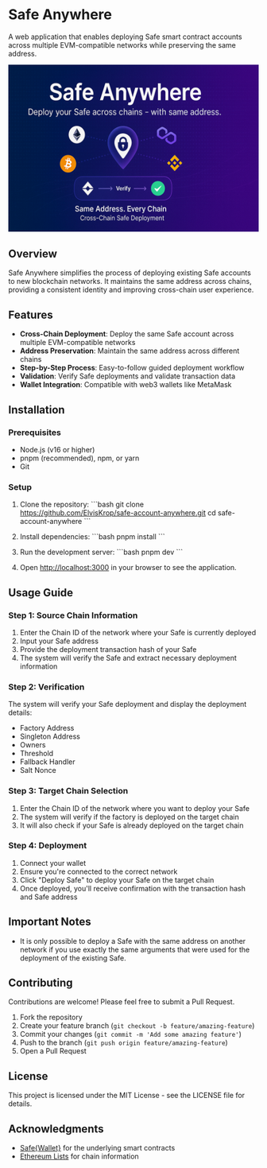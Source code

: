 # Safe Anywhere

A web application that enables deploying Safe smart contract accounts across multiple EVM-compatible networks while preserving the same address.

![Safe Anywhere](public/images/safe-anywhere-banner.png)

## Overview

Safe Anywhere simplifies the process of deploying existing Safe accounts to new blockchain networks. It maintains the same address across chains, providing a consistent identity and improving cross-chain user experience.

## Features

- **Cross-Chain Deployment**: Deploy the same Safe account across multiple EVM-compatible networks
- **Address Preservation**: Maintain the same address across different chains
- **Step-by-Step Process**: Easy-to-follow guided deployment workflow
- **Validation**: Verify Safe deployments and validate transaction data
- **Wallet Integration**: Compatible with web3 wallets like MetaMask

## Installation

### Prerequisites

- Node.js (v16 or higher)
- pnpm (recommended), npm, or yarn
- Git

### Setup

1. Clone the repository:
   \`\`\`bash
   git clone https://github.com/ElvisKrop/safe-account-anywhere.git
   cd safe-account-anywhere
   \`\`\`

2. Install dependencies:
   \`\`\`bash
   pnpm install
   \`\`\`

3. Run the development server:
   \`\`\`bash
   pnpm dev
   \`\`\`

4. Open [http://localhost:3000](http://localhost:3000) in your browser to see the application.

## Usage Guide

### Step 1: Source Chain Information

1. Enter the Chain ID of the network where your Safe is currently deployed
2. Input your Safe address
3. Provide the deployment transaction hash of your Safe
4. The system will verify the Safe and extract necessary deployment information

### Step 2: Verification

The system will verify your Safe deployment and display the deployment details:
- Factory Address
- Singleton Address
- Owners
- Threshold
- Fallback Handler
- Salt Nonce

### Step 3: Target Chain Selection

1. Enter the Chain ID of the network where you want to deploy your Safe
2. The system will verify if the factory is deployed on the target chain
3. It will also check if your Safe is already deployed on the target chain

### Step 4: Deployment

1. Connect your wallet
2. Ensure you're connected to the correct network
3. Click "Deploy Safe" to deploy your Safe on the target chain
4. Once deployed, you'll receive confirmation with the transaction hash and Safe address

## Important Notes

- It is only possible to deploy a Safe with the same address on another network if you use exactly the same arguments that were used for the deployment of the existing Safe.

## Contributing

Contributions are welcome! Please feel free to submit a Pull Request.

1. Fork the repository
2. Create your feature branch (`git checkout -b feature/amazing-feature`)
3. Commit your changes (`git commit -m 'Add some amazing feature'`)
4. Push to the branch (`git push origin feature/amazing-feature`)
5. Open a Pull Request

## License

This project is licensed under the MIT License - see the LICENSE file for details.

## Acknowledgments

- [Safe{Wallet}](https://safe.global/) for the underlying smart contracts
- [Ethereum Lists](https://github.com/ethereum-lists/chains) for chain information
